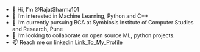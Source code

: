 - 👋 Hi, I’m @RajatSharma101
- 👀 I’m interested in Machine Learning, Python and C++
- 🌱 I’m currently pursuing BCA at Symbiosis Institute of Computer Studies and Research, Pune
- 💞️ I’m looking to collaborate on open source ML, python projects.
- 📫 Reach me on linkedin [Link_To_My_Profile](https://www.linkedin.com/in/rajat-sharma-243381193)

<!---
RajatSharma101/RajatSharma101 is a ✨ special ✨ repository because its `README.md` (this file) appears on your GitHub profile.
You can click the Preview link to take a look at your changes.
--->

